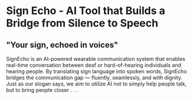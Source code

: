 # Sign Echo - AI Tool that Builds a Bridge from Silence to Speech

## "Your sign, echoed in voices"

SignEcho is an AI-powered wearable communication system that enables real-time conversation between deaf or hard-of-hearing individuals and hearing people. By translating sign language into spoken words, SignEcho bridges the communication gap — fluently, seamlessly, and with dignity.
Just as our slogan says, we aim to utilize AI not to simply help people talk, but to bring people closer . . . 
